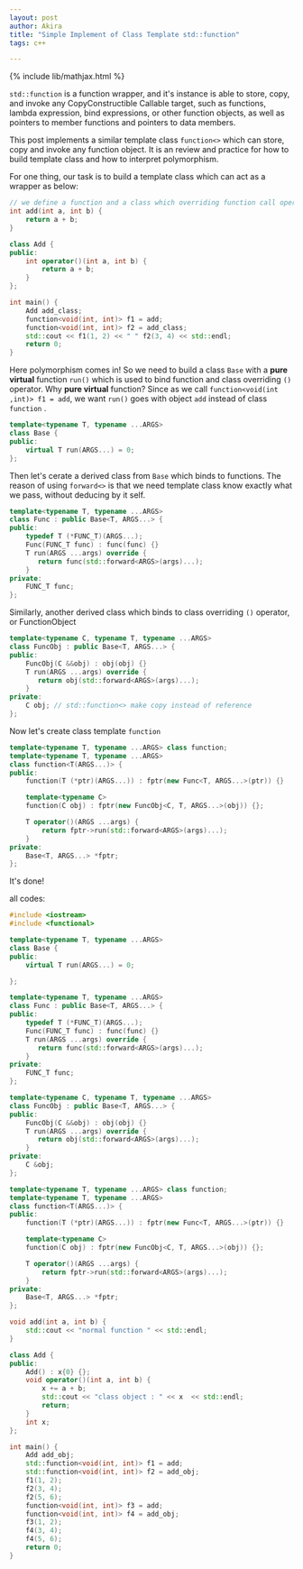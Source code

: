 ```yaml
---
layout: post
author: Akira
title: "Simple Implement of Class Template std::function"
tags: c++

---
```


{% include lib/mathjax.html %}

<script type="text/javascript" async
  src="https://cdnjs.cloudflare.com/ajax/libs/mathjax/2.7.5/MathJax.js?config=TeX-MML-AM_CHTML">
</script>

<script type="text/x-mathjax-config">
  MathJax.Hub.Config({
    extensions: [
      "MathMenu.js",
      "MathZoom.js",
      "AssistiveMML.js",
      "a11y/accessibility-menu.js"
    ],
    jax: ["input/TeX", "output/CommonHTML"],
    TeX: {
      extensions: [
        "AMSmath.js",
        "AMSsymbols.js",
        "noErrors.js",
        "noUndefined.js",
      ]
    }
  });
</script>

`std::function` is a function wrapper, and it's instance is able to store, copy, and invoke any CopyConstructible Callable target, such as functions, lambda expression, bind expressions, or other function objects, as well as pointers to member functions and pointers to data members. 

This post implements a similar template class `function<>` which can store, copy and invoke any function object. It is an review and practice for how to build template class and how to interpret polymorphism. 

For one thing, our task is to build a template class which can act as a wrapper as below:

```c++
// we define a function and a class which overriding function call operator
int add(int a, int b) {
    return a + b;
} 

class Add {
public:
    int operator()(int a, int b) {
        return a + b;
    }
};

int main() {
    Add add_class;
    function<void(int, int)> f1 = add;
    function<void(int, int)> f2 = add_class;
    std::cout << f1(1, 2) << " " f2(3, 4) << std::endl;
    return 0;
}
```

Here polymorphism comes in! So we need to build a  class `Base` with a **pure virtual** function `run()` which is used to bind function and class overriding `()` operator. Why **pure virtual** function? Since as we call `function<void(int ,int)> f1 = add`, we want `run()` goes with object `add` instead of class `function` .

```c++
template<typename T, typename ...ARGS>
class Base {
public:
    virtual T run(ARGS...) = 0;
};
```

Then let's cerate a derived class from `Base` which binds to functions. The reason of using `forward<>` is that we need template class know exactly what we pass, without deducing by it self.

```c++
template<typename T, typename ...ARGS>
class Func : public Base<T, ARGS...> {
public:
    typedef T (*FUNC_T)(ARGS...);
    Func(FUNC_T func) : func(func) {}
    T run(ARGS ...args) override {
       return func(std::forward<ARGS>(args)...);
    }
private:
    FUNC_T func;
};
```

Similarly, another derived class which binds to class overriding `()` operator, or FunctionObject 

```c++
template<typename C, typename T, typename ...ARGS>
class FuncObj : public Base<T, ARGS...> {
public:
    FuncObj(C &&obj) : obj(obj) {}
    T run(ARGS ...args) override {
       return obj(std::forward<ARGS>(args)...);
    }
private:
    C obj; // std::function<> make copy instead of reference
};
```

Now let's create class template `function`

```c++
template<typename T, typename ...ARGS> class function;
template<typename T, typename ...ARGS>
class function<T(ARGS...)> {
public:
    function(T (*ptr)(ARGS...)) : fptr(new Func<T, ARGS...>(ptr)) {}

    template<typename C>
    function(C obj) : fptr(new FuncObj<C, T, ARGS...>(obj)) {};

    T operator()(ARGS ...args) {
        return fptr->run(std::forward<ARGS>(args)...);
    }
private:
    Base<T, ARGS...> *fptr;
};
```

It's done!



all codes:

```c++
#include <iostream>
#include <functional>

template<typename T, typename ...ARGS>
class Base {
public:
    virtual T run(ARGS...) = 0;

};

template<typename T, typename ...ARGS>
class Func : public Base<T, ARGS...> {
public:
    typedef T (*FUNC_T)(ARGS...);
    Func(FUNC_T func) : func(func) {}
    T run(ARGS ...args) override {
       return func(std::forward<ARGS>(args)...);
    }
private:
    FUNC_T func;
};

template<typename C, typename T, typename ...ARGS>
class FuncObj : public Base<T, ARGS...> {
public:
    FuncObj(C &&obj) : obj(obj) {}
    T run(ARGS ...args) override {
       return obj(std::forward<ARGS>(args)...);
    }
private:
    C &obj;
};

template<typename T, typename ...ARGS> class function;
template<typename T, typename ...ARGS>
class function<T(ARGS...)> {
public:
    function(T (*ptr)(ARGS...)) : fptr(new Func<T, ARGS...>(ptr)) {}

    template<typename C>
    function(C obj) : fptr(new FuncObj<C, T, ARGS...>(obj)) {};

    T operator()(ARGS ...args) {
        return fptr->run(std::forward<ARGS>(args)...);
    }
private:
    Base<T, ARGS...> *fptr;
};

void add(int a, int b) {
    std::cout << "normal function " << std::endl;
}

class Add {
public:
    Add() : x{0} {};
    void operator()(int a, int b) {
        x += a + b;
        std::cout << "class object : " << x  << std::endl;
        return;
    }
    int x;
};

int main() {
    Add add_obj;
    std::function<void(int, int)> f1 = add;
    std::function<void(int, int)> f2 = add_obj;
    f1(1, 2);
    f2(3, 4);
    f2(5, 6);
    function<void(int, int)> f3 = add;
    function<void(int, int)> f4 = add_obj;
    f3(1, 2);
    f4(3, 4);
    f4(5, 6);
    return 0;
}
```



